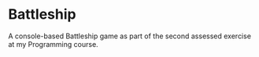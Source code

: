 # Battleship
 A console-based Battleship game as part of the second assessed exercise at my Programming course.
